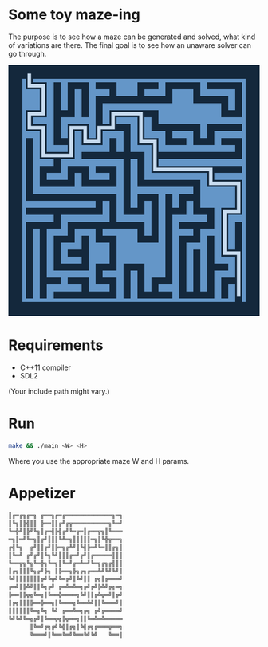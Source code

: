 Some toy maze-ing
=================

The purpose is to see how a maze can be generated and solved, what kind of variations are there. The final goal is to see how an unaware solver can go through.

![Example](./example/sdlmaze1616.png)


# Requirements

- C++11 compiler
- SDL2

(Your include path might vary.)


# Run

```bash
make && ./main <W> <H>
```

Where you use the appropriate maze W and H params.


# Appetizer

```
║╔═╔╗╔═╗ ╔══╗╔═╔═════════════╗═╗
║╚╗║╠╣║║ ╠══║║╔╝╔╦══════════╗╚═╝
╚═╬╝║╠╝╚╗║╔═╣╠╣╔╝╚═╔═║╔══╦╗║╚═══
═╗║═╝╚═╗║╔╝║║║╚╩═╗║║║║║═╗║╚╬╦══╗
╔╣╚╗  ╔╝║║╔╝║╠═╗╔╩╝║╚╣╠═╝╚═║║╔╗║
║╚═╝ ╔╝╔╝║╚╗╚╝║║║╔═╝╔╝║╔═════║║║
╚══╦╗╚╗╚═╬╗╚═╗║╚═╝╔═╩═╝╚═╗╔╗╔╣║║
║╔╗║║║╚╗╔╝╠╗ ║╠══╗╠╗╔╗╔══╩╝╚╝╚╝║
╚╝║║║║║║║╔╝╚╦╝╚═╔╝║╚╝║║ ╔╗║╔═══╝
╔═╝║╠╩╝║║╚╗╔╝ ╔═╩═╩═╗╔╝╔╝╠╩╝╔╗═╗
╠══║╠╦╗╚═╗║╚══╬════╗╚╝║║╔╩╦═╝║╔╝
║╔╗║║║╠══╠══╗║╚═══╗╚══╩╝║║╚═══╝║
║║║║║║╚═╗╚╗ ╚╝ ╔══╚═╗╔╗ ╔╝╔════╝
╚╝╚╝╚═╗╔╝║╚══╦╗╠╦══╗║║╚═╩═╩═════
      ║╚═╝╔╗╔╝╚╣║╔╗║╚╣╔╗╔═══╦══╗
      ╚═══╝║╚══╚═╝╚══╚╝╚╝   ╚══║
```
